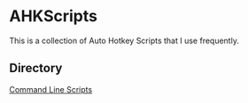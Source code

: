 # AHKScripts

This is a collection of Auto Hotkey Scripts that I use frequently.

## Directory

[Command Line Scripts](CMD.ahk)